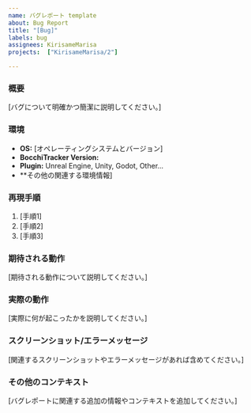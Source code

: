```yaml
---
name: バグレポート template
about: Bug Report
title: "[Bug]"
labels: bug
assignees: KirisameMarisa
projects:  ["KirisameMarisa/2"]

---
```


### 概要
[バグについて明確かつ簡潔に説明してください。]

### 環境
- **OS:** [オペレーティングシステムとバージョン]
- **BocchiTracker Version:** 
- **Plugin:** Unreal Engine, Unity, Godot, Other...
- **その他の関連する環境情報]

### 再現手順
1. [手順1]
2. [手順2]
3. [手順3]

### 期待される動作
[期待される動作について説明してください。]

### 実際の動作
[実際に何が起こったかを説明してください。]

### スクリーンショット/エラーメッセージ
[関連するスクリーンショットやエラーメッセージがあれば含めてください。]

### その他のコンテキスト
[バグレポートに関連する追加の情報やコンテキストを追加してください。]
